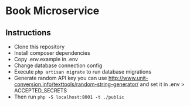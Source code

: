 # Book Microservice

## Instructions

- Clone this repository
- Install composer dependencies
- Copy .env.example in .env
- Change database connection config
- Execute ``` php artisan migrate ``` to run database migrations
- Generate random API key you can use <http://www.unit-conversion.info/texttools/random-string-generator/> and set it in
.env > ACCEPTED_SECRETS
- Then run ``` php -S localhost:8001 -t ./public ```
